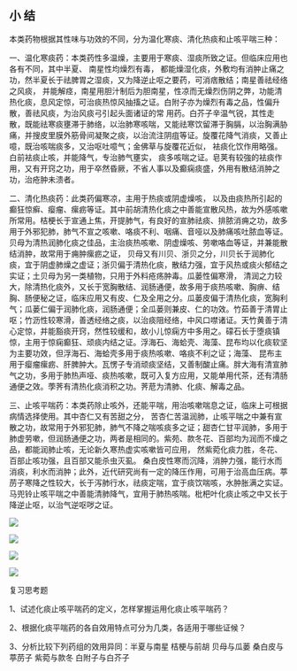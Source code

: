 ## 小 结

本类药物根据其性味与功效的不同，分为温化寒痰、清化热痰和止咳平喘三种：

一、温化寒痰药：本类药性多温燥，主要用于寒痰、湿痰所致之证。但临床应用也各有不同，其中半夏、 南星性均燥烈有毒， 都能燥湿化痰，外敷均有消肿止痛之功，然半夏长于祛脾胃之湿痰，又为降逆止呕之要药，可消痞散结；南星善祛经络之风痰， 并能解痉，南星用胆汁制后为胆南星，性凉而无燥烈伤阴之弊，功能清热化痰，息风定惊，可治痰热惊风抽搐之证。白附子亦为燥烈有毒之品，性偏升散，善祛风痰，为治风痰弓引起头面诸证的常 用药。白芥子辛温气锐，其性走散，既能祛寒痰壅滞于肺络，以治肺寒咳喘，又能祛寒饮留滞于胸膈，以治胸满胁痛，并搜皮里膜外筋骨间凝聚之痰，以治流注阴疽等证。旋覆花降气消痰，又善止噫，既治咳喘痰多，又治呕吐噫气；金佛草与旋覆花近似， 袪痰化饮作用略强。白前袪痰止咳，并能降气，专治肺气壅实， 痰多咳喘之证。皂荚有较強的袪痰作用，又有开窍之功，用于卒然昏厥，不省人事以及癫痫痰盛，外用有散结消肿之功，治疮肿未溃者。 

二、清化热痰药：此类药偏寒凉，主用于热痰或阴虚燥咳， 以及由痰热所引起的癫狂惊癣、瘿瘤、瘰疬等证。其中前胡清热化痰之中善能宣散风热，故为外感咳嗽所常用。桔梗长于宣通上焦，开提肺气，有良好的宣肺祛痰、排脓消痈之功，故多用于外邪犯肺，肺气不宣之咳嗽、咯痰不利、咽痛、音哑以及肺痛咳吐脓血等证。贝母为清热润肺化痰之佳品，主治痰热咳嗽、阴虚燥咳、劳嗽咯血等证，并兼能散结消肿，故常用于痈肿瘰疬之证， 贝母又有川贝、浙贝之分，川贝长于润肺化痰，宜于阴虚肺燥之虚证；浙贝偏于清热化痰，散结力强，宜于风热或痰火郁结之实证；土贝母为另一类植物，只用于外料疮疡肿毒。瓜蒌性偏寒滑， 清润之力较大，除清热化痰外，又长于宽胸散结、润肠通便，故多用于痰热咳嗽、胸痹、结胸、肠便秘之证，临床应用又有皮、仁及全用之分。瓜蒌皮偏于清热化痰，宽胸利气；瓜蒌仁偏于润肺化痰，润肠通便；全瓜蒌则兼皮、仁的功效。竹茹善于清胃止呕；竹沥性较寒滑，善透经络之痰，以治痰阻经络，中风口噤诸证。天竹黄善于清心定惊，并能豁痰开窍，然性较缓和，故小儿惊痫方中多用之。礞石长于堕痰镇惊，主用于惊痫癫狂、顽痰内结之证。浮海石、海蛤壳、海藻、昆布均以化痰软坚为主要功效，但浮海石、海蛤壳多用于痰热咳嗽、咯痰不利之证；海藻、 昆布主用于瘿瘤瘰疬、肝脾肿大。瓦愣子专消顽痰坚结，又善制酸止痛。胖大海有清宣肺气之功，多用于肺热声哑、痰热咳嗽，既可入复方应用，又能单用代茶，还有清肠通便之效。荸荠有清热化痰消积之功。荠苨为清肺、化痰、解毒之品。	

三、止咳平喘药：本类药除止咳外，还能平喘，用治咳嗽喘息之证，临床上可根据病情选择使用。其中杏仁又有苦甜之分， 苦杏仁苦温润肺，止咳平喘之中兼有宣散之功，故常用于外邪犯肺，肺气不降之喘咳痰多之证；甜杏仁甘平润肺，多用于肺虚劳嗽，但润肠通便之功，两者是相同的。紫苑、款冬花、百部均为润而不燥之品，都能润肺止咳，无论新久寒热虚实咳嗽皆可应用， 然紫菀化痰力胜，冬花、百部止咳功强，且百部又能杀虫灭虱。 桑白皮性寒而沉降，消肿力强，能行水而消痰，利水而消肿；此外，近代研究尚有一定的降压作用，可用于治高血压病。葶苈子寒降之性较大，长于泻肺行水，祛痰定喘，宜于痰饮喘咳，水肿胀满之实证。马兜铃止咳平喘之中善能清肺降气，宜用于肺热咳喘。枇杷叶化痰止咳之中又长于降逆止呕，以治气逆呕哕之证。	

![](img/16.01.jpg)

![](img/16.2.jpg)

![](img/16.3.jpg)

![](img/16.4.jpg)

复习思考题

1、试述化痰止咳平喘药的定义，怎样掌握运用化痰止咳平喘药？

2、根据化痰平喘药的各自效用特点可分为几类，各适用于哪些证候？

3、分析比较下列药组的效用异同：半夏与南星  桔梗与前胡  贝母与瓜蒌  桑白皮与葶苈子  紫菀与款冬  白附子与白芥子
